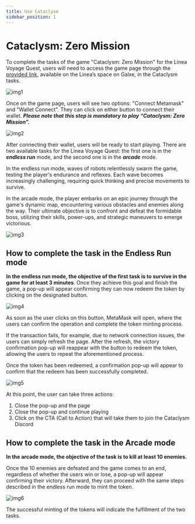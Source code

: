 ```yaml
---
title: Use Cataclysm
sidebar_position: 1
---
```


# Cataclysm: Zero Mission

To complete the tasks of the game "Cataclysm: Zero Mission" for the Linea Voyage Quest, users will need to access the game page through the [provided link](https://cataclysm-game.com/zero-mission), available on the Linea’s space on Galxe, in the Cataclysm tasks.

![img1](/img/quests/cataclysm/connect-wallet.png)

Once on the game page, users will see two options: "Connect Metamask" and "Wallet Connect". They can click on either button to connect their wallet. **_Please note that this step is mandatory to play “Cataclysm: Zero Mission”._**

![img2](/img/quests/cataclysm/start-game.png)

After connecting their wallet, users will be ready to start playing. There are two available tasks for the Linea Voyage Quest: the first one is in the **_endless run_** mode, and the second one is in the **_arcade_** mode.

In the endless run mode, waves of robots relentlessly swarm the game, testing the player's endurance and reflexes. Each wave becomes increasingly challenging, requiring quick thinking and precise movements to survive.

In the arcade mode, the player embarks on an epic journey through the game's dynamic map, encountering various obstacles and enemies along the way. Their ultimate objective is to confront and defeat the formidable boss, utilizing their skills, power-ups, and strategic maneuvers to emerge victorious.

![img3](/img/quests/cataclysm/choose_player.png)

## How to complete the task in the Endless Run mode

**In the endless run mode, the objective of the first task is to survive in the game for at least 3 minutes**. Once they achieve this goal and finish the game, a pop-up will appear confirming they can now redeem the token by clicking on the designated button.

![img4](/img/quests/cataclysm/endless-quest.png)

As soon as the user clicks on this button, MetaMask will open, where the users can confirm the operation and complete the token minting process.

If the transaction fails, for example, due to network connection issues, the users can simply refresh the page. After the refresh, the victory confirmation pop-up will reappear with the button to redeem the token, allowing the users to repeat the aforementioned process.

Once the token has been redeemed, a confirmation pop-up will appear to confirm that the redeem has been successfully completed.

![img5](/img/quests/cataclysm/redeem-complete.png)

At this point, the user can take three actions:

1. Close the pop-up and the page
2. Close the pop-up and continue playing
3. Click on the CTA (Call to Action) that will take them to join the Cataclysm Discord

## How to complete the task in the Arcade mode

**In the arcade mode, the objective of the task is to kill at least 10 enemies.**

Once the 10 enemies are defeated and the game comes to an end, regardless of whether the users win or lose, a pop-up will appear confirming their victory. Afterward, they can proceed with the same steps described in the endless run mode to mint the token.

![img6](/img/quests/cataclysm/aracade-quest.png)

The successful minting of the tokens will indicate the fulfillment of the two tasks.
